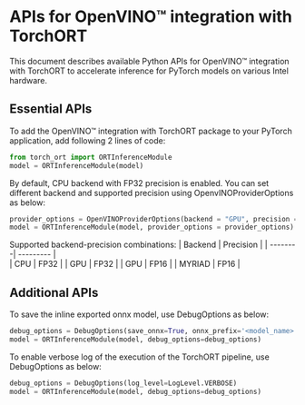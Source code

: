 # APIs for OpenVINO™ integration with TorchORT

This document describes available Python APIs for OpenVINO™ integration with TorchORT to accelerate inference for PyTorch models on various Intel hardware.

## Essential APIs

To add the OpenVINO™ integration with TorchORT package to your PyTorch application, add following 2 lines of code:

```python
from torch_ort import ORTInferenceModule
model = ORTInferenceModule(model)
```

By default, CPU backend with FP32 precision is enabled. You can set different backend and supported precision using OpenvINOProviderOptions as below:

```python
provider_options = OpenVINOProviderOptions(backend = "GPU", precision = "FP16")
model = ORTInferenceModule(model, provider_options = provider_options)
```
Supported backend-precision combinations:
| Backend | Precision |
| --------| --------- |  
|   CPU   |    FP32   |
|   GPU   |    FP32   |
|   GPU   |    FP16   |
|  MYRIAD |    FP16   |

## Additional APIs

To save the inline exported onnx model, use DebugOptions as below:

```python
debug_options = DebugOptions(save_onnx=True, onnx_prefix='<model_name>')
model = ORTInferenceModule(model, debug_options=debug_options)
```

To enable verbose log of the execution of the TorchORT pipeline, use DebugOptions as below:

```python
debug_options = DebugOptions(log_level=LogLevel.VERBOSE)
model = ORTInferenceModule(model, debug_options=debug_options)
```
